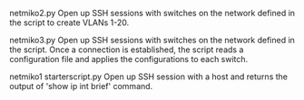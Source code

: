 netmiko2.py
Open up SSH sessions with switches on the network defined in the script to create VLANs 1-20.

netmiko3.py
Open up SSH sessions with switches on the network defined in the script. Once a connection is established, the script reads a configuration file and applies the configurations to each switch.

netmiko1 starterscript.py
Open up SSH session with a host and returns the output of 'show 
ip int brief' command.  